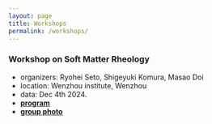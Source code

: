 ```yaml
---
layout: page
title: Workshops
permalink: /workshops/
---
```


### Workshop on Soft Matter Rheology
- organizers: Ryohei Seto, Shigeyuki Komura, Masao Doi
- location: Wenzhou institute, Wenzhou
- data: Dec 4th 2024.
- [**program**](/assets/img/Workshop_on_Soft_Matter_Rheology.jpg)
- [**group photo**](/assets/img/photo_WenzhouRheologyWorkshop.jpg)
